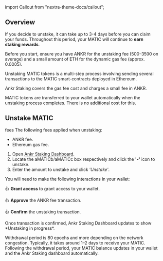 import Callout from "nextra-theme-docs/callout";

## Overview

If you decide to unstake, it can take up to 3-4 days before you can claim your funds. Throughout this period, your MATIC will continue to **earn staking rewards**.

<Callout> 
Before you start, ensure you have ANKR for the unstaking fee (500–3500 on average) and a small amount of ETH for the dynamic gas fee (approx. 0.0005).

Unstaking MATIC tokens is a multi-step process involving sending several transactions to the MATIC smart-contracts deployed in Ethereum.

Ankr Staking covers the gas fee cost and charges a small fee in ANKR.

MATIC tokens are transferred to your wallet automatically when the unstaking process completes. There is no additional cost for this.
</Callout>

## Unstake MATIC

<Callout type="warning" emoji="❗"> fees
The following fees applied when unstaking:
* ANKR fee.
* Ethereum gas fee. 
</Callout>

1. Open [Ankr Staking Dashboard](https://www.ankr.com/staking/dashboard/).
3. Locate the aMATICb/aMATICc box respectively and click the **'-'** icon to unstake.
4. Enter the amount to unstake and click *'Unstake'*.

You will need to make the following interactions in your wallet:

👍 **Grant access** to grant access to your wallet.

👍 **Approve** the ANKR fee transaction.

👍 **Confirm** the unstaking transaction.

<Callout emoji="✅">
Once transaction is confirmed, Ankr Staking Dashboard updates to show *Unstaking in progress*.

Withdrawal period is 80 epochs and more depending on the network congestion. Typically, it takes around 1–2 days to receive your MATIC. 
Following the withdrawal period, your MATIC balance updates in your wallet and the Ankr Staking dashboard automatically.
</Callout>

